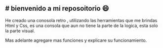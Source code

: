 ## # bienvenido a mi reposoitorio  :smile:
He creado una conosola retro , utilizando las herramientas que me brindas Html y Css, es una consola que aun no tiene la parte de la logica, esta solo la parte visual.

Mas adelante agregare mas funciones y explicare su funcionamiento.